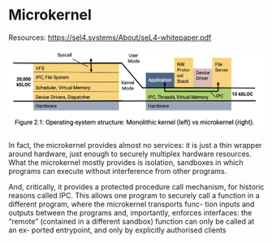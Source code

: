 # Microkernel

Resources: https://sel4.systems/About/seL4-whitepaper.pdf


![alt text](image-3.png)

In fact, the microkernel provides almost no services: it is just a thin wrapper around hardware, just enough to securely multiplex hardware resources. What the microkernel mostly provides is isolation, sandboxes in which programs can execute without interference from other programs.

And, critically, it provides a protected procedure call mechanism, for historic reasons called IPC. This allows one program to securely call a function in a different program, where the microkernel transports func- tion inputs and outputs between the programs and, importantly, enforces interfaces: the “remote” (contained in a different sandbox) function can only be called at an ex- ported entrypoint, and only by explicitly authorised clients